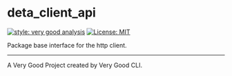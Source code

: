 # deta_client_api

[![style: very good analysis][very_good_analysis_badge]][very_good_analysis_link]
[![License: MIT][license_badge]][license_link]

Package base interface for the http client.

---

A Very Good Project created by Very Good CLI.

[license_badge]: https://img.shields.io/badge/license-MIT-blue.svg
[license_link]: https://opensource.org/licenses/MIT
[very_good_analysis_badge]: https://img.shields.io/badge/style-very_good_analysis-B22C89.svg
[very_good_analysis_link]: https://pub.dev/packages/very_good_analysis
